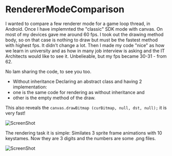 RendererModeComparison
======================
I wanted to compare a few renderer mode for a game loop thread, in Android.
Once I have implemnted the "classic" SDK mode with canvas. On most of my devices gave me around 60 fps.
I took out the drawing method body, so on that case is nothing to draw but must be the fastest method with highest fps. It didn't change a lot.
Then I made my code "nice" as how we learn in university and as how in many job interview is asking and the IT Architects would like to see it.
Unbelieable, but my fps became 30-31 - from 62.

No  Iam sharing the code, to see you too.
- Without inheritance 
Declaring an abstract class and having 2 implementation: 
- one is the same code for rendering as without inheritance and 
- other is the empty method of the draw.

This also reveals the ```canvas.drawBitmap (curBitmap, null, dst, null);``` it is very fast!

![ScreenShot](https://cloud.githubusercontent.com/assets/506560/5248060/7d8d04b6-7980-11e4-8c2e-e710b14daf8c.png)

The rendering task it is simple:
Similates 3 sprite frame animations with 10 keystames.
Now they are 3 digits and the numbers are some .png files.

![ScreenShot](https://cloud.githubusercontent.com/assets/506560/5248061/7d8eb86a-7980-11e4-8fc2-76867646f52e.png)
